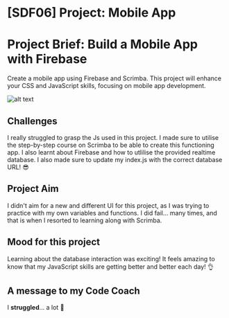 # [SDF06] Project: Mobile App

# Project Brief: Build a Mobile App with Firebase

Create a mobile app using Firebase and Scrimba. This project will enhance your CSS and JavaScript skills, focusing on mobile app development.

![alt text](<Mobile App.png>)

## Challenges

I really struggled to grasp the Js used in this project. I made sure to utilise the step-by-step course on Scrimba to be able to create this functioning app.
I also learnt about Firebase and how to utlilise the provided realtime database. I also made sure to update my index.js with the correct database URL! 😎

## Project Aim

I didn't aim for a new and different UI for this project, as I was trying to practice with my own variables and functions. I did fail... many times, and that is when I resorted to learning along with Scrimba.

## Mood for this project

Learning about the database interaction was exciting! It feels amazing to know that my JavaScript skills are getting better and better each day! 👌

## A message to my Code Coach

I **struggled**... a lot 🫠
